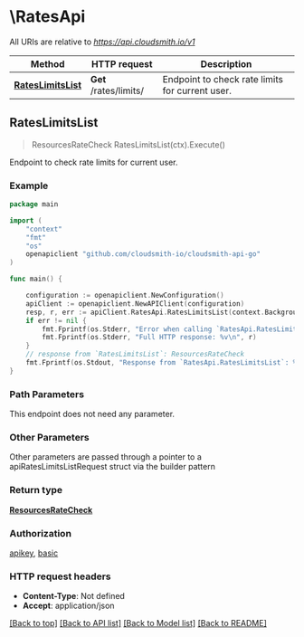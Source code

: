 # \RatesApi

All URIs are relative to *https://api.cloudsmith.io/v1*

Method | HTTP request | Description
------------- | ------------- | -------------
[**RatesLimitsList**](RatesApi.md#RatesLimitsList) | **Get** /rates/limits/ | Endpoint to check rate limits for current user.



## RatesLimitsList

> ResourcesRateCheck RatesLimitsList(ctx).Execute()

Endpoint to check rate limits for current user.



### Example

```go
package main

import (
	"context"
	"fmt"
	"os"
	openapiclient "github.com/cloudsmith-io/cloudsmith-api-go"
)

func main() {

	configuration := openapiclient.NewConfiguration()
	apiClient := openapiclient.NewAPIClient(configuration)
	resp, r, err := apiClient.RatesApi.RatesLimitsList(context.Background()).Execute()
	if err != nil {
		fmt.Fprintf(os.Stderr, "Error when calling `RatesApi.RatesLimitsList``: %v\n", err)
		fmt.Fprintf(os.Stderr, "Full HTTP response: %v\n", r)
	}
	// response from `RatesLimitsList`: ResourcesRateCheck
	fmt.Fprintf(os.Stdout, "Response from `RatesApi.RatesLimitsList`: %v\n", resp)
}
```

### Path Parameters

This endpoint does not need any parameter.

### Other Parameters

Other parameters are passed through a pointer to a apiRatesLimitsListRequest struct via the builder pattern


### Return type

[**ResourcesRateCheck**](ResourcesRateCheck.md)

### Authorization

[apikey](../README.md#apikey), [basic](../README.md#basic)

### HTTP request headers

- **Content-Type**: Not defined
- **Accept**: application/json

[[Back to top]](#) [[Back to API list]](../README.md#documentation-for-api-endpoints)
[[Back to Model list]](../README.md#documentation-for-models)
[[Back to README]](../README.md)

